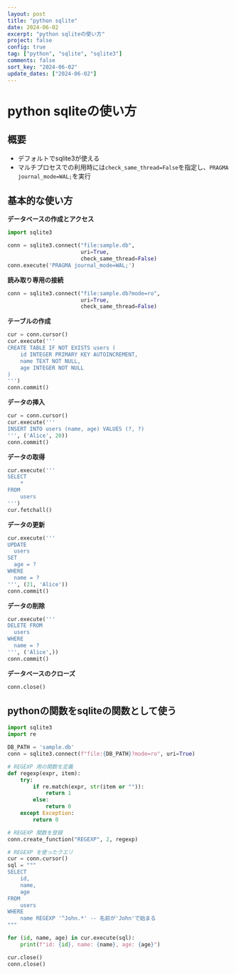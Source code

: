 ```yaml
---
layout: post
title: "python sqlite"
date: 2024-06-02
excerpt: "python sqliteの使い方"
project: false
config: true
tag: ["python", "sqlite", "sqlite3"]
comments: false
sort_key: "2024-06-02"
update_dates: ["2024-06-02"]
---
```


# python sqliteの使い方

## 概要
 - デフォルトでsqlite3が使える
 - マルチプロセスでの利用時には`check_same_thread=False`を指定し、`PRAGMA journal_mode=WAL;`を実行

## 基本的な使い方

**データベースの作成とアクセス**

```python
import sqlite3

conn = sqlite3.connect("file:sample.db",
                       uri=True,
                       check_same_thread=False)
conn.execute('PRAGMA journal_mode=WAL;')
```

**読み取り専用の接続**

```python
conn = sqlite3.connect("file:sample.db?mode=ro",
                       uri=True,
                       check_same_thread=False)
```

**テーブルの作成**


```python
cur = conn.cursor()
cur.execute('''
CREATE TABLE IF NOT EXISTS users (
    id INTEGER PRIMARY KEY AUTOINCREMENT,
    name TEXT NOT NULL,
    age INTEGER NOT NULL
)
''')
conn.commit()
```

**データの挿入**

```python
cur = conn.cursor()
cur.execute('''
INSERT INTO users (name, age) VALUES (?, ?)
''', ('Alice', 20))
conn.commit()
```

**データの取得**

```python
cur.execute('''
SELECT
    *
FROM
    users
''')
cur.fetchall()
```

**データの更新**

```python
cur.execute('''
UPDATE
  users
SET
  age = ?
WHERE
  name = ?
''', (21, 'Alice'))
conn.commit()
```

**データの削除**

```python
cur.execute('''
DELETE FROM
  users
WHERE
  name = ?
''', ('Alice',))
conn.commit()
```

**データベースのクローズ**

```python
conn.close()
```

## pythonの関数をsqliteの関数として使う

```python
import sqlite3
import re

DB_PATH = 'sample.db'
conn = sqlite3.connect(f"file:{DB_PATH}?mode=ro", uri=True)

# REGEXP 用の関数を定義
def regexp(expr, item):
    try:
        if re.match(expr, str(item or "")):
            return 1
        else:
            return 0
    except Exception:
        return 0

# REGEXP 関数を登録
conn.create_function("REGEXP", 2, regexp)

# REGEXP を使ったクエリ
cur = conn.cursor()
sql = """
SELECT
    id,
    name,
    age
FROM
    users
WHERE
    name REGEXP '^John.*' -- 名前が'John'で始まる
"""

for (id, name, age) in cur.execute(sql):
    print(f"id: {id}, name: {name}, age: {age}")

cur.close()
conn.close()
```
